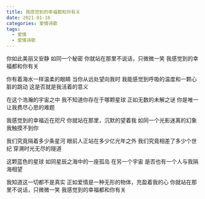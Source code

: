 ```yaml
---
title: 我感觉到的幸福都和你有关
date: 2021-01-16
categories: 爱情诗歌
tags:
  - 爱情
  - 爱情诗歌
---
```


你如此美丽又安静
如同一个秘密
你就站在那里不说话，只微微一笑
我感觉到的幸福都和你有关

你有着海水一样温柔的眼睛
当你从远处望向我时
我能感觉到呼吸的温度和一颗心脏的跳动
这是否就是我活着的意义

在这个浩瀚的宇宙之中
我不知道你存在于哪颗星球
正如无数的未解之谜
你是唯一让我费尽心思的难题

我感觉到的幸福近在咫尺
你就站在那里，沉默的望着我
如同一个光影迷离的幻象
我触摸不到你

我们究竟隔着多少条星河
眼前人正站在多少亿光年之外
我们究竟相差了多少个世纪
穿溯时光无尽的隧道

这颗蓝色的星球
如同星辰之海中的一座孤岛
在另一个宇宙
是否也有一个人与我隔海相望

我知道这一切都不是真实
正如爱情是一种无形的物体，充盈着我的心
你就站在那里不说话，只微微一笑
我感觉到的幸福都和你有关
